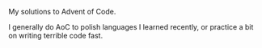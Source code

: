 My solutions to Advent of Code.

I generally do AoC to polish languages I learned recently, or practice a bit on writing terrible code fast.
